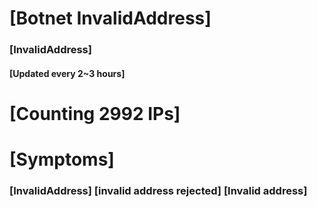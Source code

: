 # [Botnet InvalidAddress]
### [InvalidAddress]
#### [Updated every 2~3 hours]

# [Counting 2992 IPs]

# [Symptoms] 

###   [InvalidAddress] [invalid address rejected] [Invalid address]
